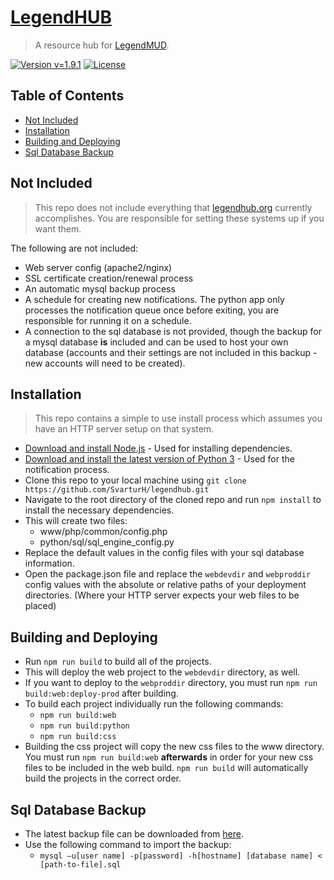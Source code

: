 # [LegendHUB](https://www.legendhub.org)
> A resource hub for [LegendMUD](www.legendmud.org).

[![Version v=1.9.1](http://img.shields.io/badge/version-v=1.9.1-brightgreen.svg?style=flat-square)](https://www.legendhub.org) [![License](http://img.shields.io/:license-mit-blue.svg?style=flat-square)](http://badges.mit-license.org)

## Table of Contents
- [Not Included](#not-included)
- [Installation](#installation)
- [Building and Deploying](#building-and-deploying)
- [Sql Database Backup](#sql-database-backup)

## Not Included
> This repo does not include everything that [legendhub.org](https://www.legendhub.org) currently accomplishes. You are responsible for setting these systems up if you want them.

The following are not included:
- Web server config (apache2/nginx)
- SSL certificate creation/renewal process
- An automatic mysql backup process
- A schedule for creating new notifications. The python app only processes the notification queue once before exiting, you are responsible for running it on a schedule.
- A connection to the sql database is not provided, though the backup for a mysql database **is** included and can be used to host your own database (accounts and their settings are not included in this backup - new accounts will need to be created).

## Installation
> This repo contains a simple to use install process which assumes you have an HTTP server setup on that system.

- [Download and install Node.js](https://nodejs.org/en/download/) - Used for installing dependencies.
- [Download and install the latest version of Python 3](https://www.python.org/downloads/) - Used for the notification process.
- Clone this repo to your local machine using `git clone https://github.com/SvarturH/legendhub.git`
- Navigate to the root directory of the cloned repo and run `npm install` to install the necessary dependencies.
- This will create two files:
    - www/php/common/config.php
    - python/sql/sql_engine_config.py
- Replace the default values in the config files with your sql database information.
- Open the package.json file and replace the `webdevdir` and `webproddir` config values with the absolute or relative paths of your deployment directories. (Where your HTTP server expects your web files to be placed)

## Building and Deploying
- Run `npm run build` to build all of the projects.
- This will deploy the web project to the `webdevdir` directory, as well.
- If you want to deploy to the `webproddir` directory, you must run `npm run build:web:deploy-prod` after building.
- To build each project individually run the following commands:
    - `npm run build:web`
    - `npm run build:python`
    - `npm run build:css`
- Building the css project will copy the new css files to the www directory. You must run `npm run build:web` **afterwards** in order for your new css files to be included in the web build. `npm run build` will automatically build the projects in the correct order.

## Sql Database Backup
- The latest backup file can be downloaded from [here](https://drive.google.com/open?id=17RJ2vnmmH4G4-DWjlvEBYX-UI8I5RgC5).
- Use the following command to import the backup:
    - `mysql –u[user name] -p[password] -h[hostname] [database name] < [path-to-file].sql`
